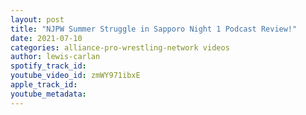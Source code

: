 ```yaml
---
layout: post
title: "NJPW Summer Struggle in Sapporo Night 1 Podcast Review!"
date: 2021-07-10
categories: alliance-pro-wrestling-network videos
author: lewis-carlan
spotify_track_id: 
youtube_video_id: zmWY971ibxE
apple_track_id: 
youtube_metadata: 
---
```

